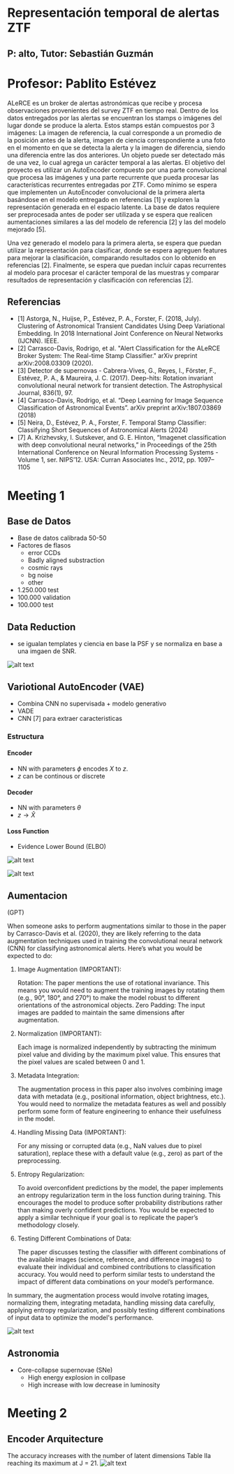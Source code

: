 # Representación temporal de alertas ZTF
## P: alto, Tutor: Sebastián Guzmán
# Profesor: Pablito Estévez
ALeRCE es un broker de alertas astronómicas que recibe y procesa observaciones provenientes del survey ZTF en tiempo real. Dentro de los datos entregados por las alertas se encuentran los stamps o imágenes del lugar donde se produce la alerta. Estos stamps están compuestos por 3 imágenes: La imagen de referencia, la cual corresponde a un promedio de la posición antes de la alerta, imagen de ciencia correspondiente a una foto en el momento en que se detecta la alerta y la imagen de diferencia, siendo una diferencia entre las dos anteriores. Un objeto puede ser detectado más de una vez, lo cual agrega un carácter temporal a las alertas. El objetivo del proyecto es utilizar un AutoEncoder compuesto por una parte convolucional que procesa las imágenes y una parte recurrente que pueda procesar las características recurrentes entregadas por ZTF. Como mínimo se espera que implementen un AutoEncoder convolucional de la primera alerta basándose en el modelo entregado en referencias [1] y exploren la representación generada en el espacio latente. La base de datos requiere ser preprocesada antes de poder ser utilizada y se espera que realicen aumentaciones similares a las del modelo de referencia [2] y las del modelo mejorado [5].

Una vez generado el modelo para la primera alerta, se espera que puedan utilizar la representación para clasificar, donde se espera agreguen features para mejorar la clasificación, comparando resultados con lo obtenido en referencias [2]. Finalmente, se espera que puedan incluir capas recurrentes al modelo para procesar el carácter temporal de las muestras y comparar resultados de representación y clasificación con referencias [2].

## Referencias
- [1] Astorga, N., Huijse, P., Estévez, P. A., Forster, F. (2018, July). Clustering of Astronomical Transient Candidates Using Deep Variational Embedding. In 2018 International Joint Conference on Neural Networks (IJCNN). IEEE.
- [2] Carrasco-Davis, Rodrigo, et al. "Alert Classification for the ALeRCE Broker System: The Real-time Stamp Classifier." arXiv preprint arXiv:2008.03309 (2020).
- [3] Detector de supernovas - Cabrera-Vives, G., Reyes, I., Förster, F., Estévez, P. A., & Maureira, J. C. (2017). Deep-hits: Rotation invariant convolutional neural network for transient detection. The Astrophysical Journal, 836(1), 97.
- [4] Carrasco-Davis, Rodrigo, et al. “Deep Learning for Image Sequence Classification of Astronomical Events”. arXiv preprint arXiv:1807.03869 (2018)
- [5] Neira, D., Estévez, P. A., Forster, F. Temporal Stamp Classifier: Classifying Short Sequences of Astronomical Alerts (2024)
- [7] A. Krizhevsky, I. Sutskever, and G. E. Hinton, “Imagenet classification
with deep convolutional neural networks,” in Proceedings of the 25th
International Conference on Neural Information Processing Systems -
Volume 1, ser. NIPS’12. USA: Curran Associates Inc., 2012, pp. 1097–
1105



# Meeting 1

## Base de Datos
- Base de datos calibrada 50-50
- Factores de flasos
    - error CCDs 
    - Badly aligned substraction
    - cosmic rays
    - bg noise
    - other
- 1.250.000 test
- 100.000 validation
- 100.000 test
    

## Data Reduction
- se igualan templates y ciencia en base la PSF y se normaliza en base a una imgaen de SNR.

![alt text](img/image.png)

## Variotional AutoEncoder (VAE)
 - Combina CNN no supervisada + modelo generativo
 - VADE 
 - CNN [7] para extraer caracteristicas

### Estructura
#### Encoder
- NN with parameters $\phi$ encodes $X$ to $z$. 
- $z$ can be continous or discrete

#### Decoder
- NN with parameters $\theta$
- $z \rightarrow \hat{X}$

#### Loss Function
- Evidence Lower Bound (ELBO)

![alt text](img/image_2.png)

![alt text](img/image_3.png)

## Aumentacion

(GPT)

When someone asks to perform augmentations similar to those in the paper by Carrasco-Davis et al. (2020), they are likely referring to the data augmentation techniques used in training the convolutional neural network (CNN) for classifying astronomical alerts. Here’s what you would be expected to do:

1. Image Augmentation (IMPORTANT):

    Rotation: The paper mentions the use of rotational invariance. This means you would need to augment the training images by rotating them (e.g., 90°, 180°, and 270°) to make the model robust to different orientations of the astronomical objects.
    Zero Padding: The input images are padded to maintain the same dimensions after augmentation.

2. Normalization (IMPORTANT):

    Each image is normalized independently by subtracting the minimum pixel value and dividing by the maximum pixel value. This ensures that the pixel values are scaled between 0 and 1.

3. Metadata Integration:

    The augmentation process in this paper also involves combining image data with metadata (e.g., positional information, object brightness, etc.). You would need to normalize the metadata features as well and possibly perform some form of feature engineering to enhance their usefulness in the model.

4. Handling Missing Data (IMPORTANT):

    For any missing or corrupted data (e.g., NaN values due to pixel saturation), replace these with a default value (e.g., zero) as part of the preprocessing.

5. Entropy Regularization:

    To avoid overconfident predictions by the model, the paper implements an entropy regularization term in the loss function during training. This encourages the model to produce softer probability distributions rather than making overly confident predictions. You would be expected to apply a similar technique if your goal is to replicate the paper’s methodology closely.

6. Testing Different Combinations of Data:

    The paper discusses testing the classifier with different combinations of the available images (science, reference, and difference images) to evaluate their individual and combined contributions to classification accuracy. You would need to perform similar tests to understand the impact of different data combinations on your model’s performance.
    
    
In summary, the augmentation process would involve rotating images, normalizing them, integrating metadata, handling missing data carefully, applying entropy regularization, and possibly testing different combinations of input data to optimize the model's performance.

![alt text](img/image_4.png)

## Astronomia
- Core-collapse supernovae (SNe)
    - High energy explosion in collpase
    - High increase with low decrease in luminosity


# Meeting 2 

## Encoder Arquitecture 
The accuracy increases with the number of latent dimensions Table IIa reaching its maximum at J = 21.
![alt text](image.png)